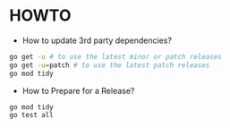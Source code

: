 # HOWTO

- How to update 3rd party dependencies?

```bash
go get -u # to use the latest minor or patch releases
go get -u=patch # to use the latest patch releases
go mod tidy
```

- How to Prepare for a Release?

```bash
go mod tidy
go test all
```
